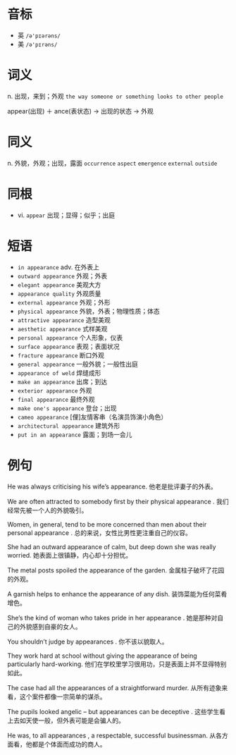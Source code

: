 # 音标

- 英 `/ə'pɪərəns/`
- 美 `/ə'pɪrəns/`

# 词义

n. 出现，来到；外观
`the way someone or something looks to other people`



appear(出现) ＋ ance(表状态) → 出现的状态 → 外观

# 同义

n. 外貌，外观；出现，露面
`occurrence` `aspect` `emergence` `external` `outside`

# 同根

- vi. `appear` 出现；显得；似乎；出庭

# 短语

- `in appearance` adv. 在外表上
- `outward appearance` 外观；外表
- `elegant appearance` 美观大方
- `appearance quality` 外观质量
- `external appearance` 外观；外形
- `physical appearance` 外貌，外表；物理性质；体态
- `attractive appearance` 造型美观
- `aesthetic appearance` 式样美观
- `personal appearance` 个人形象，仪表
- `surface appearance` 表观；表面状况
- `fracture appearance` 断口外观
- `general appearance` 一般外貌；一般性出庭
- `appearance of weld` 焊缝成形
- `make an appearance` 出席；到达
- `exterior appearance` 外观
- `final appearance` 最终外观
- `make one's appearance` 登台；出现
- `cameo appearance` [俚]友情客串（名演员饰演小角色）
- `architectural appearance` 建筑外形
- `put in an appearance` 露面；到场一会儿

# 例句

He was always criticising his wife’s appearance.
他老是批评妻子的外表。

We are often attracted to somebody first by their physical appearance .
我们经常先被一个人的外貌吸引。

Women, in general, tend to be more concerned than men about their personal appearance .
总的来说，女性比男性更注重自己的仪容。

She had an outward appearance of calm, but deep down she was really worried.
她表面上很镇静，内心却十分担忧。

The metal posts spoiled the appearance of the garden.
金属柱子破坏了花园的外观。

A garnish helps to enhance the appearance of any dish.
装饰菜能为任何菜肴增色。

She’s the kind of woman who takes pride in her appearance .
她是那种对自己的外貌感到自豪的女人。

You shouldn’t judge by appearances .
你不该以貌取人。

They work hard at school without giving the appearance of being particularly hard-working.
他们在学校里学习很用功，只是表面上并不显得特别如此。

The case had all the appearances of a straightforward murder.
从所有迹象来看，这个案件都像一宗简单的谋杀。

The pupils looked angelic – but appearances can be deceptive .
这些学生看上去如天使一般，但外表可能是会骗人的。

He was, to all appearances , a respectable, successful businessman.
从各方面看，他都是个体面而成功的商人。


